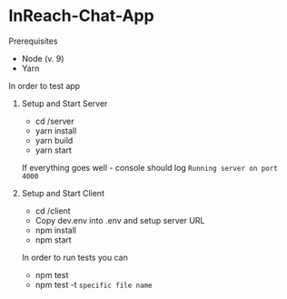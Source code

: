 # InReach-Chat-App

Prerequisites 
   - Node (v. 9)
   - Yarn

In order to test app 

1) Setup and Start Server

   - cd /server
   - yarn install
   - yarn build
   - yarn start 
   
   If everything goes well - console should log `Running server on port 4000`

2) Setup and Start Client
    
   - cd /client
   - Copy dev.env into .env and setup server URL 
   - npm install 
   - npm start
   
   In order to run tests you can 
   - npm test 
   - npm test -t `specific file name`
